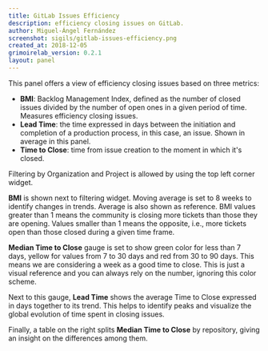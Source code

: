 ```yaml
---
title: GitLab Issues Efficiency
description: efficiency closing issues on GitLab.
author: Miguel-Ángel Fernández
screenshot: sigils/gitlab-issues-efficiency.png
created_at: 2018-12-05
grimoirelab_version: 0.2.1
layout: panel
---
```


This panel offers a view of efficiency closing issues based on three metrics:
* **BMI**: Backlog Management Index, defined as the number of closed issues divided
by the number of open ones in a given period of time. Measures efficiency closing issues.
* **Lead Time**: the time expressed in days between the initiation and completion of a production
process, in this case, an issue. Shown in average in this panel.
* **Time to Close**: time from issue creation to the moment in which it's closed.


Filtering by Organization and Project is allowed by using the top left corner
widget.

**BMI** is shown next to filtering widget. Moving average is set to 8 weeks
to identify changes in trends. Average is also shown as reference. BMI values
greater than 1 means the community is closing more tickets than those they are
opening. Values smaller than 1 means the opposite, i.e., more tickets open than
those closed during a given time frame.

**Median Time to Close** gauge is set to show green color for less than 7 days, yellow
for values from 7 to 30 days and red from 30 to 90 days. This means we are
considering a week as a good time to close. This is just a visual reference and
you can always rely on the number, ignoring this color scheme.

Next to this gauge, **Lead Time** shows the average Time to Close expressed in days together to its
trend. This helps to identify peaks and visualize the global evolution of time
spent in closing issues.

Finally, a table on the right splits **Median Time to Close** by repository,
giving an insight on the differences among them.
